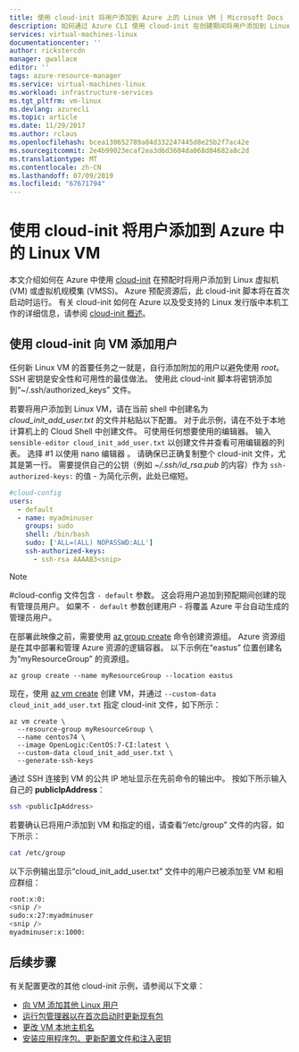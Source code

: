 ```yaml
---
title: 使用 cloud-init 将用户添加到 Azure 上的 Linux VM | Microsoft Docs
description: 如何通过 Azure CLI 使用 cloud-init 在创建期间将用户添加到 Linux VM
services: virtual-machines-linux
documentationcenter: ''
author: rickstercdn
manager: gwallace
editor: ''
tags: azure-resource-manager
ms.service: virtual-machines-linux
ms.workload: infrastructure-services
ms.tgt_pltfrm: vm-linux
ms.devlang: azurecli
ms.topic: article
ms.date: 11/29/2017
ms.author: rclaus
ms.openlocfilehash: bcea130652789a84d332247445d8e25b2f7ac42e
ms.sourcegitcommit: 2e4b99023ecaf2ea3d6d3604da068d04682a8c2d
ms.translationtype: MT
ms.contentlocale: zh-CN
ms.lasthandoff: 07/09/2019
ms.locfileid: "67671794"
---
```

# <a name="use-cloud-init-to-add-a-user-to-a-linux-vm-in-azure"></a>使用 cloud-init 将用户添加到 Azure 中的 Linux VM
本文介绍如何在 Azure 中使用 [cloud-init](https://cloudinit.readthedocs.io) 在预配时将用户添加到 Linux 虚拟机 (VM) 或虚拟机规模集 (VMSS)。 Azure 预配资源后，此 cloud-init 脚本将在首次启动时运行。 有关 cloud-init 如何在 Azure 以及受支持的 Linux 发行版中本机工作的详细信息，请参阅 [cloud-init 概述](using-cloud-init.md)。

## <a name="add-a-user-to-a-vm-with-cloud-init"></a>使用 cloud-init 向 VM 添加用户
任何新 Linux VM 的首要任务之一就是，自行添加附加的用户以避免使用 *root*。 SSH 密钥是安全性和可用性的最佳做法。 使用此 cloud-init 脚本将密钥添加到“~/.ssh/authorized_keys”  文件。

若要将用户添加到 Linux VM，请在当前 shell 中创建名为 *cloud_init_add_user.txt* 的文件并粘贴以下配置。 对于此示例，请在不处于本地计算机上的 Cloud Shell 中创建文件。 可使用任何想要使用的编辑器。 输入 `sensible-editor cloud_init_add_user.txt` 以创建文件并查看可用编辑器的列表。 选择 #1 以使用 nano 编辑器  。 请确保已正确复制整个 cloud-init 文件，尤其是第一行。  需要提供自己的公钥（例如 *~/.ssh/id_rsa.pub* 的内容）作为 `ssh-authorized-keys:` 的值 - 为简化示例，此处已缩短。

```yaml
#cloud-config
users:
  - default
  - name: myadminuser
    groups: sudo
    shell: /bin/bash
    sudo: ['ALL=(ALL) NOPASSWD:ALL']
    ssh-authorized-keys:
      - ssh-rsa AAAAB3<snip>
```
> [!NOTE] 
> #cloud-config 文件包含 `- default` 参数。 这会将用户追加到预配期间创建的现有管理员用户。 如果不 `- default` 参数创建用户 - 将覆盖 Azure 平台自动生成的管理员用户。 

在部署此映像之前，需要使用 [az group create](/cli/azure/group) 命令创建资源组。 Azure 资源组是在其中部署和管理 Azure 资源的逻辑容器。 以下示例在“eastus”  位置创建名为“myResourceGroup”  的资源组。

```azurecli-interactive 
az group create --name myResourceGroup --location eastus
```

现在，使用 [az vm create](/cli/azure/vm) 创建 VM，并通过 `--custom-data cloud_init_add_user.txt` 指定 cloud-init 文件，如下所示：

```azurecli-interactive 
az vm create \
  --resource-group myResourceGroup \
  --name centos74 \
  --image OpenLogic:CentOS:7-CI:latest \
  --custom-data cloud_init_add_user.txt \
  --generate-ssh-keys 
```

通过 SSH 连接到 VM 的公共 IP 地址显示在先前命令的输出中。 按如下所示输入自己的 **publicIpAddress**：

```bash
ssh <publicIpAddress>
```

若要确认已将用户添加到 VM 和指定的组，请查看“/etc/group”  文件的内容，如下所示：

```bash
cat /etc/group
```

以下示例输出显示“cloud_init_add_user.txt”  文件中的用户已被添加至 VM 和相应群组：

```bash
root:x:0:
<snip />
sudo:x:27:myadminuser
<snip />
myadminuser:x:1000:
```

## <a name="next-steps"></a>后续步骤
有关配置更改的其他 cloud-init 示例，请参阅以下文章：
 
- [向 VM 添加其他 Linux 用户](cloudinit-add-user.md)
- [运行包管理器以在首次启动时更新现有包](cloudinit-update-vm.md)
- [更改 VM 本地主机名](cloudinit-update-vm-hostname.md) 
- [安装应用程序包、更新配置文件和注入密钥](tutorial-automate-vm-deployment.md)
